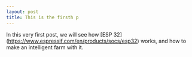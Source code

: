 ```yaml
---
layout: post
title: This is the firsth p
---
```


In this very first post, we will see how [ESP 32] (https://www.espressif.com/en/products/socs/esp32) works, and how to make an intelligent farm with it.
